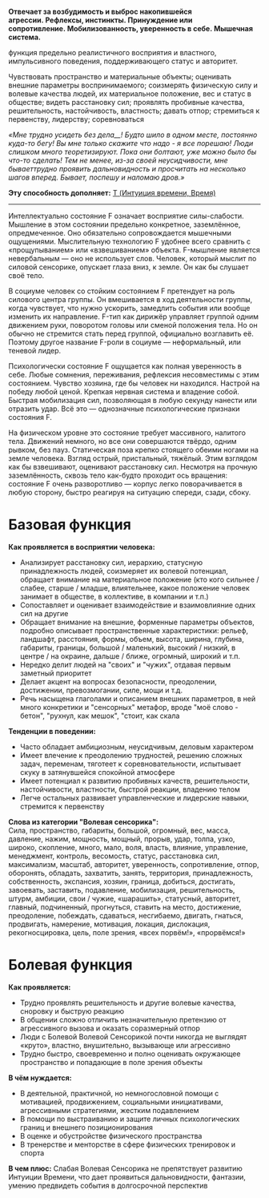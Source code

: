 **Отвечает за возбудимость и выброс накопившейся агрессии. Рефлексы, инстинкты. Принуждение или сопротивление. Мобилизованность, уверенность в себе. Мышечная система.**

функция предельно реалистичного восприятия и властного, импульсивного поведения, поддерживающего статус и авторитет.  
  
Чувствовать пространство и материальные объекты; оценивать внешние параметры воспринимаемого; соизмерять физическую силу и волевые качества людей, их материальное положение, вес и статус в обществе; видеть расстановку сил; проявлять пробивные качества, решительность, настойчивость, властность; давать отпор; стремиться к первенству, лидерству; соревноваться  
  
*«Мне трудно усидеть без дела__! Будто шило в одном месте, постоянно куда-то бегу! Вы мне только скажите что надо - я все порешаю! Люди слишком много теоретизируют. Пока они болтают, уже можно было бы что-то сделать! Тем не менее, из-за своей неусидчивости, мне бываеттрудно проявить дальновидность и просчитать на несколько шагов вперед. Бывает, поспешу и наломаю дров.»*

**Эту способность дополняет:** [T (Интуиция времени, Время)](Психология/Соционика/Функции/T%20(Интуиция%20времени,%20Время).md)

---

Интеллектуально состояние F означает восприятие силы-слабости. Мышление в этом состоянии предельно конкретное, заземлённое, опредмеченное. Оно обязательно сопровождается мышечными ощущениями. Мыслительную технологию F удобнее всего сравнить с «прощупыванием» или «взвешиванием» объекта. F-мышление является невербальным — оно не использует слов. Человек, который мыслит по силовой сенсорике, опускает глаза вниз, к земле. Он как бы слушает своё тело.

В социуме человек со стойким состоянием F претендует на роль силового центра группы. Он вмешивается в ход деятельности группы, когда чувствует, что нужно ускорить, замедлить события или вообще изменить их направление. F-тип как дирижёр управляет группой одним движением руки, поворотом головы или сменой положения тела. Но он обычно не стремится стать перед группой, официально возглавить её. Поэтому другое название F-роли в социуме — неформальный, или теневой лидер.

Психологически состояние F ощущается как полная уверенность в себе. Любые сомнения, переживания, рефлексия несовместимы с этим состоянием. Чувство хозяина, где бы человек ни находился. Настрой на победу любой ценой. Крепкая нервная система и владение собой. Быстрая мобилизация сил, позволяющая в любую секунду нанести или отразить удар. Всё это — однозначные психологические признаки состояния F.

На физическом уровне это состояние требует массивного, налитого тела. Движений немного, но все они совершаются твёрдо, одним рывком, без пауз. Статическая поза крепко стоящего обеими ногами на земле человека. Взгляд острый, пристальный, тяжёлый. Этим взглядом как бы взвешивают, оценивают расстановку сил. Несмотря на прочную заземлённость, сквозь тело как-будто проходит ось вращения: состояние F очень разворотливо — корпус легко поворачивается в любую сторону, быстро реагируя на ситуацию спереди, сзади, сбоку.

# Базовая функция
**Как проявляется в восприятии человека:**  
- Анализирует расстановку сил, иерархию, статусную принадлежность людей, соизмеряет их волевой потенциал, обращает внимание на материальное положение (кто кого сильнее / слабее, старше / младше, влиятельнее, какое положение человек занимает в обществе, в коллективе, в компании и т.п.)
- Сопоставляет и оценивает взаимодействие и взаимовлияние одних сил на другие
- Обращает внимание на внешние, форменные параметры объектов, подробно описывает пространственные характеристики: рельеф, ландшафт, расстояния, формы, объем, высота, ширина, глубина, габариты, границы, большой / маленький, высокий / низкий, в центре / на окраине, дальше / ближе, огромный, широкий и т.п.
- Нередко делит людей на "своих" и "чужих", отдавая первым заметный приоритет
- Делает акцент на вопросах безопасности, преодолении, достижении, превозмогании, силе, мощи и т.д.
- Речь насыщена глаголами и описанием внешних параметров, в ней много конкретики и "сенсорных" метафор, вроде "моё слово - бетон", "рухнул, как мешок", "стоит, как скала

**Тенденции в поведении:**  
- Часто обладает амбициозным, неусидчивым, деловым характером
- Имеет влечение к преодолению трудностей, решению сложных задач, переменам, тяготеет к соревновательности, испытывает скуку в затянувшейся спокойной атмосфере
- Имеет потенциал к развитию пробивных качеств, решительности, настойчивости, властности, быстрой реакции, владению телом
- Легче остальных развивает управленческие и лидерские навыки, стремится к первенству

**Слова из категории "Волевая сенсорика":**  
Сила, пространство, габариты, большой, огромный, вес, масса, давление, нажим, мощность, мощный, прорыв, удар, толпа, узко, широко, скопление, много, мало, воля, власть, влияние, управление, менеджмент, контроль, весомость, статус, расстановка сил, максимализм, масштаб, авторитет, уверенность, сопротивление, отпор, оборонять, обладать, захватить, занять, территория, принадлежность, собственность, экспансия, хозяин, граница, добиться, достигать, завоевать, заставить, подавление, мобилизация, решительность, штурм, амбиции, свои / чужие, «шарашить», статусный, авторитет, главный, подчиненный, прогнуться, ставить на место, достижение, преодоление, побеждать, сдаваться, несгибаемо, двигать, гнаться, продвигать, намерение, мотивация, локация, дислокация, рекогносцировка, цель, поле зрения, «всех порвём!», «прорвёмся!»

# Болевая функция
**Как проявляется:**  
- Трудно проявлять решительность и другие волевые качества, сноровку и быструю реакцию
- В общении сложно отличить незначительную претензию от агрессивного вызова и оказать соразмерный отпор
- Люди с Болевой Волевой Сенсорикой почти никогда не выглядят «круто», властно, внушительно, вызывающе или агрессивно
- Трудно быстро, своевременно и полно оценивать окружающее пространство и попадающие в поле зрения объекты

**В чём нуждается:**  
- В деятельной, практичной, но немногословной помощи с мотивацией, продвижением, социальными инициативами, агрессивными стратегиями, жестким подавлением
- В помощи по выстраиванию и защите личных психологических границ и внешнего позиционирования
- В оценке и обустройстве физического пространства
- В тренерстве и менторстве в сфере физических тренировок и спорта

**В чем плюс:**
Слабая Волевая Сенсорика не препятствует развитию Интуиции Времени, что дает проявиться дальновидности, фантазии, умению предвидеть события в долгосрочной перспектив
